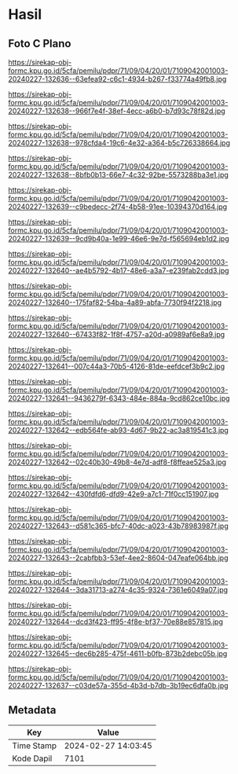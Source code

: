# Hasil

## Foto C Plano

https://sirekap-obj-formc.kpu.go.id/5cfa/pemilu/pdpr/71/09/04/20/01/7109042001003-20240227-132636--63efea92-c6c1-4934-b267-f33774a49fb8.jpg

https://sirekap-obj-formc.kpu.go.id/5cfa/pemilu/pdpr/71/09/04/20/01/7109042001003-20240227-132638--966f7e4f-38ef-4ecc-a6b0-b7d93c78f82d.jpg

https://sirekap-obj-formc.kpu.go.id/5cfa/pemilu/pdpr/71/09/04/20/01/7109042001003-20240227-132638--978cfda4-19c6-4e32-a364-b5c726338664.jpg

https://sirekap-obj-formc.kpu.go.id/5cfa/pemilu/pdpr/71/09/04/20/01/7109042001003-20240227-132638--8bfb0b13-66e7-4c32-92be-5573288ba3e1.jpg

https://sirekap-obj-formc.kpu.go.id/5cfa/pemilu/pdpr/71/09/04/20/01/7109042001003-20240227-132639--c9bedecc-2f74-4b58-91ee-10394370d164.jpg

https://sirekap-obj-formc.kpu.go.id/5cfa/pemilu/pdpr/71/09/04/20/01/7109042001003-20240227-132639--9cd9b40a-1e99-46e6-9e7d-f565694eb1d2.jpg

https://sirekap-obj-formc.kpu.go.id/5cfa/pemilu/pdpr/71/09/04/20/01/7109042001003-20240227-132640--ae4b5792-4b17-48e6-a3a7-e239fab2cdd3.jpg

https://sirekap-obj-formc.kpu.go.id/5cfa/pemilu/pdpr/71/09/04/20/01/7109042001003-20240227-132640--175faf82-54ba-4a89-abfa-7730f94f2218.jpg

https://sirekap-obj-formc.kpu.go.id/5cfa/pemilu/pdpr/71/09/04/20/01/7109042001003-20240227-132640--67433f82-1f8f-4757-a20d-a0989af6e8a9.jpg

https://sirekap-obj-formc.kpu.go.id/5cfa/pemilu/pdpr/71/09/04/20/01/7109042001003-20240227-132641--007c44a3-70b5-4126-81de-eefdcef3b9c2.jpg

https://sirekap-obj-formc.kpu.go.id/5cfa/pemilu/pdpr/71/09/04/20/01/7109042001003-20240227-132641--9436279f-6343-484e-884a-9cd862ce10bc.jpg

https://sirekap-obj-formc.kpu.go.id/5cfa/pemilu/pdpr/71/09/04/20/01/7109042001003-20240227-132642--edb564fe-ab93-4d67-9b22-ac3a819541c3.jpg

https://sirekap-obj-formc.kpu.go.id/5cfa/pemilu/pdpr/71/09/04/20/01/7109042001003-20240227-132642--02c40b30-49b8-4e7d-adf8-f8ffeae525a3.jpg

https://sirekap-obj-formc.kpu.go.id/5cfa/pemilu/pdpr/71/09/04/20/01/7109042001003-20240227-132642--430fdfd6-dfd9-42e9-a7c1-71f0cc151907.jpg

https://sirekap-obj-formc.kpu.go.id/5cfa/pemilu/pdpr/71/09/04/20/01/7109042001003-20240227-132643--d581c365-bfc7-40dc-a023-43b78983987f.jpg

https://sirekap-obj-formc.kpu.go.id/5cfa/pemilu/pdpr/71/09/04/20/01/7109042001003-20240227-132643--2cabfbb3-53ef-4ee2-8604-047eafe064bb.jpg

https://sirekap-obj-formc.kpu.go.id/5cfa/pemilu/pdpr/71/09/04/20/01/7109042001003-20240227-132644--3da31713-a274-4c35-9324-7361e6049a07.jpg

https://sirekap-obj-formc.kpu.go.id/5cfa/pemilu/pdpr/71/09/04/20/01/7109042001003-20240227-132644--dcd3f423-ff95-4f8e-bf37-70e88e857815.jpg

https://sirekap-obj-formc.kpu.go.id/5cfa/pemilu/pdpr/71/09/04/20/01/7109042001003-20240227-132645--dec6b285-475f-4611-b0fb-873b2debc05b.jpg

https://sirekap-obj-formc.kpu.go.id/5cfa/pemilu/pdpr/71/09/04/20/01/7109042001003-20240227-132637--c03de57a-355d-4b3d-b7db-3b19ec6dfa0b.jpg


## Metadata

| Key        | Value               |
| ---------- | ------------------- |
| Time Stamp | 2024-02-27 14:03:45 |
| Kode Dapil | 7101                |



